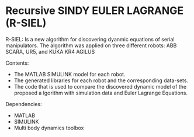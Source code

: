 # Recursive SINDY EULER LAGRANGE (R-SIEL)
R-SIEL: Is a new algorithm for discovering dyanmic equations of serial manipulators.
The algorithm was applied on three different robots: ABB SCARA, UR5, and KUKA KR4 AGILUS

Contents:
* The MATLAB SIMULINK model for each robot.
* The generated libraries for each robot and the corresponding data-sets.
* The code that is used to compare the discovered dynamic model of the proposed a lgorithm with simulation data and Euler Lagrange Equations.  

Dependencies:
* MATLAB
* SIMULINK
* Multi body dynamics toolbox
